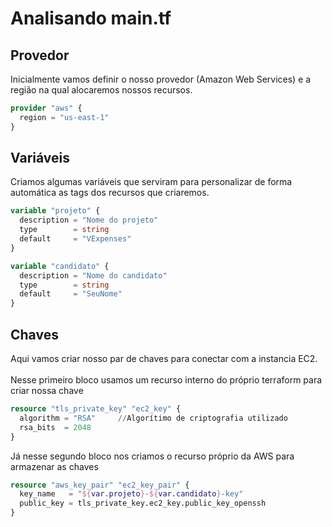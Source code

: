 # Analisando main.tf

## Provedor
Inicialmente vamos definir o nosso provedor (Amazon Web Services) e a região na qual alocaremos nossos recursos.
```terraform
provider "aws" {
  region = "us-east-1"
}
```

## Variáveis
Criamos algumas variáveis que serviram para personalizar de forma automática as tags dos recursos que criaremos.
```terraform
variable "projeto" {
  description = "Nome do projeto"
  type        = string
  default     = "VExpenses"
}

variable "candidato" {
  description = "Nome do candidato"
  type        = string
  default     = "SeuNome"
}
```

## Chaves 
Aqui vamos criar nosso par de chaves para conectar com a instancia EC2.<br><br>
Nesse primeiro bloco usamos um recurso interno do próprio terraform para criar nossa chave
```terraform
resource "tls_private_key" "ec2_key" {
  algorithm = "RSA"     //Algorítimo de criptografia utilizado
  rsa_bits  = 2048
}
```
Já nesse segundo bloco nos criamos o recurso próprio da AWS para armazenar as chaves
```terraform
resource "aws_key_pair" "ec2_key_pair" {
  key_name   = "${var.projeto}-${var.candidato}-key"
  public_key = tls_private_key.ec2_key.public_key_openssh
}
```